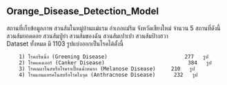 <!DOCTYPE html>
<html lang="en">
<head>
    <meta charset="UTF-8">
    <meta name="viewport" content="width=device-width, initial-scale=1.0">
</head>
<body>
    <h2>Orange_Disease_Detection_Model</h2>
    <div>
        สถานที่เก็บข้อมูลภาพ สวนส้มในหมู่บ้านแม่แรม อำเภอแม่ริม จังหวัดเชียงใหม่ จำนวน 5 สถานที่ดังนี้ สวนส้มยอดดอย สวนส้มปู่ย่า สวนส้มของฉัน สวนส้มเปาเปา สวนส้มป้างฮวา 
    </div>
    <div>
        Dataset ทั้งหมด มี 1103 รูปแบ่งออกเป็นโรคได้ตั้งนี้

        1) โรคกรีนนิ่ง (Greening Disease) 			              277   รูป
        2) โรคแคงเกอร์ (Canker Disease) 			              384   รูป
        3) โรคเมลาโนสหรือโรคราเปื้อนน้ำหมาก (Melanose Disease)     210   รูป
        4) โรคแอนแทรคโนสหรือโรคใบจุด (Anthracnose Disease)      232   รูป
        

</body>
</html>
